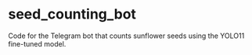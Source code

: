 # seed_counting_bot
Code for the Telegram bot that counts sunflower seeds using the YOLO11 fine-tuned model.
